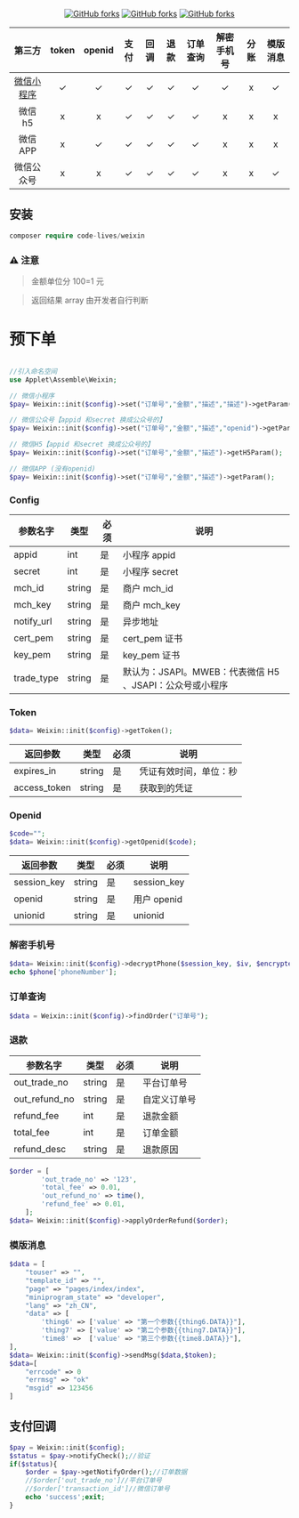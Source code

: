 <p align="center">
<a href="https://packagist.org/packages/code-lives/weixin" target="_blank"><img src="https://img.shields.io/packagist/v/code-lives/weixin?include_prereleases" alt="GitHub forks"></a>
<a href="https://packagist.org/packages/code-lives/weixin" target="_blank"><img src="https://img.shields.io/github/stars/code-lives/weixin?style=social" alt="GitHub forks"></a>
<a href="https://github.com/code-lives/weixin/fork" target="_blank"><img src="https://img.shields.io/github/forks/code-lives/weixin?style=social" alt="GitHub forks"></a>

</p>

|                                      第三方                                      | token | openid | 支付 | 回调 | 退款 | 订单查询 | 解密手机号 | 分账 | 模版消息 |
| :------------------------------------------------------------------------------: | :---: | :----: | :--: | :--: | :--: | :------: | :--------: | :--: | :------: |
| [微信小程序](https://pay.weixin.qq.com/wiki/doc/api/wxa/wxa_api.php?chapter=9_1) |   ✓   |   ✓    |  ✓   |  ✓   |  ✓   |    ✓     |     ✓      |  x   |    ✓     |
|                                     微信 h5                                      |   x   |   x    |  ✓   |  ✓   |  ✓   |    ✓     |     x      |  x   |    x     |
|                                     微信 APP                                     |   x   |   ✓    |  ✓   |  ✓   |  ✓   |    ✓     |     x      |  x   |    x     |
|                                    微信公众号                                    |   x   |   x    |  ✓   |  ✓   |  ✓   |    ✓     |     x      |  x   |    ✓     |

## 安装

```php
composer require code-lives/weixin
```

### ⚠️ 注意

> 金额单位分 100=1 元

> 返回结果 array 由开发者自行判断

# 预下单

```php

//引入命名空间
use Applet\Assemble\Weixin;

// 微信小程序
$pay= Weixin::init($config)->set("订单号","金额","描述","描述")->getParam();

// 微信公众号【appid 和secret 换成公众号的】
$pay= Weixin::init($config)->set("订单号","金额","描述","openid")->getParam();

// 微信H5【appid 和secret 换成公众号的】
$pay= Weixin::init($config)->set("订单号","金额","描述")->getH5Param();

// 微信APP (没有openid)
$pay= Weixin::init($config)->set("订单号","金额","描述")->getParam();

```

### Config

| 参数名字   | 类型   | 必须 | 说明                                                     |
| ---------- | ------ | ---- | -------------------------------------------------------- |
| appid      | int    | 是   | 小程序 appid                                             |
| secret     | int    | 是   | 小程序 secret                                            |
| mch_id     | string | 是   | 商户 mch_id                                              |
| mch_key    | string | 是   | 商户 mch_key                                             |
| notify_url | string | 是   | 异步地址                                                 |
| cert_pem   | string | 是   | cert_pem 证书                                            |
| key_pem    | string | 是   | key_pem 证书                                             |
| trade_type | string | 是   | 默认为：JSAPI。MWEB：代表微信 H5 、JSAPI：公众号或小程序 |

### Token

```php
$data= Weixin::init($config)->getToken();
```

| 返回参数     | 类型   | 必须 | 说明                   |
| ------------ | ------ | ---- | ---------------------- |
| expires_in   | string | 是   | 凭证有效时间，单位：秒 |
| access_token | string | 是   | 获取到的凭证           |

### Openid

```php
$code="";
$data= Weixin::init($config)->getOpenid($code);
```

| 返回参数    | 类型   | 必须 | 说明        |
| ----------- | ------ | ---- | ----------- |
| session_key | string | 是   | session_key |
| openid      | string | 是   | 用户 openid |
| unionid     | string | 是   | unionid     |

### 解密手机号

```php
$data= Weixin::init($config)->decryptPhone($session_key, $iv, $encryptedData);
echo $phone['phoneNumber'];
```

### 订单查询

```php
$data = Weixin::init($config)->findOrder("订单号");
```

### 退款

| 参数名字      | 类型   | 必须 | 说明         |
| ------------- | ------ | ---- | ------------ |
| out_trade_no  | string | 是   | 平台订单号   |
| out_refund_no | string | 是   | 自定义订单号 |
| refund_fee    | int    | 是   | 退款金额     |
| total_fee     | int    | 是   | 订单金额     |
| refund_desc   | string | 是   | 退款原因     |

```php
$order = [
        'out_trade_no' => '123',
        'total_fee' => 0.01,
        'out_refund_no' => time(),
        'refund_fee' => 0.01,
    ];
$data= Weixin::init($config)->applyOrderRefund($order);
```

### 模版消息

```php
$data = [
    "touser" => "",
    "template_id" => "",
    "page" => "pages/index/index",
    "miniprogram_state" => "developer",
    "lang" => "zh_CN",
    "data" => [
        'thing6' => ['value' => "第一个参数{{thing6.DATA}}"],
        'thing7' => ['value' => "第二个参数{{thing7.DATA}}"],
        'time8' =>  ['value' => "第三个参数{{time8.DATA}}"],
],
$data= Weixin::init($config)->sendMsg($data,$token);
$data=[
    "errcode" => 0
    "errmsg" => "ok"
    "msgid" => 123456
]
```

## 支付回调

```php
$pay = Weixin::init($config);
$status = $pay->notifyCheck();//验证
if($status){
    $order = $pay->getNotifyOrder();//订单数据
    //$order['out_trade_no']//平台订单号
    //$order['transaction_id']//微信订单号
    echo 'success';exit;
}
```
